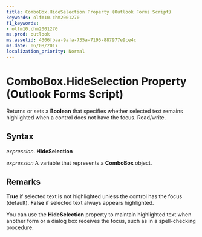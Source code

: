 ```yaml
---
title: ComboBox.HideSelection Property (Outlook Forms Script)
keywords: olfm10.chm2001270
f1_keywords:
- olfm10.chm2001270
ms.prod: outlook
ms.assetid: 4306fbaa-9afa-735a-7195-887977e9ce4c
ms.date: 06/08/2017
localization_priority: Normal
---
```



# ComboBox.HideSelection Property (Outlook Forms Script)

Returns or sets a  **Boolean** that specifies whether selected text remains highlighted when a control does not have the focus. Read/write.


## Syntax

_expression_. **HideSelection**

_expression_ A variable that represents a  **ComboBox** object.


## Remarks

 **True** if selected text is not highlighted unless the control has the focus (default). **False** if selected text always appears highlighted.

You can use the  **HideSelection** property to maintain highlighted text when another form or a dialog box receives the focus, such as in a spell-checking procedure.


